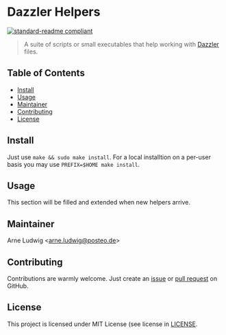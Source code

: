 Dazzler Helpers
===============

[![standard-readme compliant](https://img.shields.io/badge/readme%20style-standard-brightgreen.svg?style=flat-square)](https://github.com/RichardLitt/standard-readme)

> A suite of scripts or small executables that help working with [Dazzler](https://dazzlerblog.wordpress.com/) files.


Table of Contents
-----------------

- [Install](#install)
- [Usage](#usage)
- [Maintainer](#maintainer)
- [Contributing](#contributing)
- [License](#license)


Install
--------

Just use `make && sudo make install`. For a local installtion on a per-user basis you may use
`PREFIX=$HOME make install`.


Usage
-----

This section will be filled and extended when new helpers arrive.


Maintainer
----------

Arne Ludwig &lt;<arne.ludwig@posteo.de>&gt;


Contributing
------------

Contributions are warmly welcome. Just create an [issue][gh-issues] or [pull request][gh-pr] on GitHub.

[gh-issues]: https://github.com/a-ludi/dentist/issues
[gh-pr]: https://github.com/a-ludi/dentist/pulls


License
-------

This project is licensed under MIT License (see license in [LICENSE](./LICENSE).
